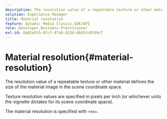 ```yaml
---
description: The resolution value of a repeatable texture or other material defines the size of the material image in the scene coordinate space.
solution: Experience Manager
title: Material resolution
feature: Dynamic Media Classic,SDK/API
role: Developer,Business Practitioner
exl-id: 8a02e555-87cf-47a8-823d-d6833c0fd9c7
---
```

# Material resolution{#material-resolution}

The resolution value of a repeatable texture or other material defines the size of the material image in the scene coordinate space.

Texture resolution values are specified in pixels per inch (or whichever units the vignette dictates for its scene coordinate space).

The material resolution is specified with `res=`.
